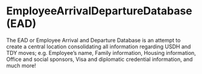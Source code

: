 # EmployeeArrivalDepartureDatabase (EAD)
The EAD or Employee Arrival and Departure Database is an attempt to create a central location consolidating all information regarding USDH and TDY moves; e.g. Employee’s name, Family information, Housing information, Office and social sponsors, Visa and diplomatic credential information, and much more!
